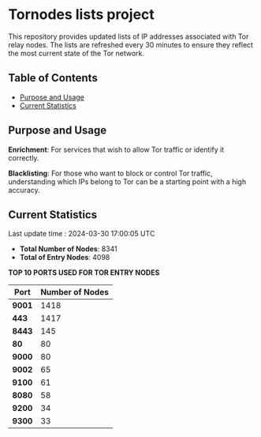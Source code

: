 # Tornodes lists project

This repository provides updated lists of IP addresses associated with Tor relay nodes. The lists are refreshed every 30 minutes to ensure they reflect the most current state of the Tor network.

## Table of Contents

- [Purpose and Usage](#purpose-and-usage)
- [Current Statistics](#current-statistics)


## Purpose and Usage

**Enrichment**: For services that wish to allow Tor traffic or identify it correctly.

**Blacklisting**: For those who want to block or control Tor traffic, understanding which IPs belong to Tor can be a starting point with a high accuracy.

## Current Statistics

Last update time : 2024-03-30 17:00:05 UTC

- **Total Number of Nodes**: 8341
- **Total of Entry Nodes**: 4098

**TOP 10 PORTS USED FOR TOR ENTRY NODES**

| **Port** | **Number of Nodes** |
|------|-----------------|
| **9001**   | 1418  |
| **443**   | 1417  |
| **8443**   | 145  |
| **80**   | 80  |
| **9000**   | 80  |
| **9002**   | 65  |
| **9100**   | 61  |
| **8080**   | 58  |
| **9200**   | 34  |
| **9300**   | 33  |

